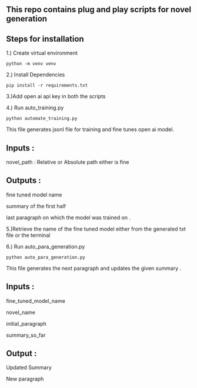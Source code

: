## This repo contains plug and play scripts for novel generation 


## Steps for installation 

1.) Create virtual environment

```
python -m venv venv
```

2.) Install Dependencies 

```
pip install -r requirements.txt
```

3.)Add open ai api key in both the scripts 


4.) Run auto_training.py

```
python automate_training.py
```

This file generates jsonl file for training and fine tunes open ai model. 

## Inputs : 

novel_path : Relative or Absolute path either is fine 

## Outputs : 

fine tuned model name 

summary of the first half 

last paragraph on which the model was trained on .


5.)Retrieve the name of the fine tuned model either from the generated txt file or the terminal

6.) Run auto_para_generation.py
```
python auto_para_generation.py
```

This file generates the next paragraph and updates the given summary . 

## Inputs : 

fine_tuned_model_name 

novel_name 

initial_paragraph 

summary_so_far

## Output : 

Updated Summary 

New paragraph